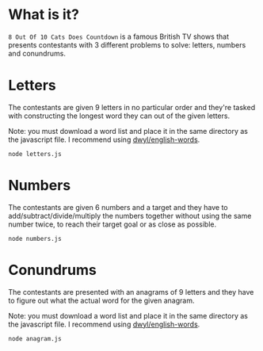 # What is it?
`8 Out Of 10 Cats Does Countdown` is a famous British TV shows that presents contestants with 3 different problems to solve: letters, numbers and conundrums.

# Letters
The contestants are given 9 letters in no particular order and they're tasked with constructing the longest word they can out of the given letters.

Note: you must download a word list and place it in the same directory as the javascript file. I recommend using [dwyl/english-words](https://github.com/dwyl/english-words).
```
node letters.js
```

# Numbers
The contestants are given 6 numbers and a target and they have to add/subtract/divide/multiply the numbers together without using the same number twice, to reach their target goal or as close as possible.
```
node numbers.js
```

# Conundrums
The contestants are presented with an anagrams of 9 letters and they have to figure out what the actual word for the given anagram. 

Note: you must download a word list and place it in the same directory as the javascript file. I recommend using [dwyl/english-words](https://github.com/dwyl/english-words).
```
node anagram.js
```
